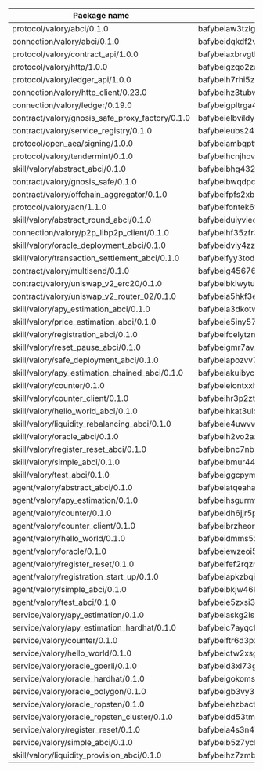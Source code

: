 | Package name                                                 | Package hash                                                 |
| ------------------------------------------------------------ | ------------------------------------------------------------ |
| protocol/valory/abci/0.1.0                                   | bafybeiaw3tzlg3rkvnn5fcufblktmfwngmxugn4yo7pyjp76zz6aqtqcay  |
| connection/valory/abci/0.1.0                                 | bafybeidqkdf2vhraovmqwfm5dsp7ohnv7j63skgmjg43uxewt7h3zlmhdi  |
| protocol/valory/contract_api/1.0.0                           | bafybeiaxbrvgtbdrh4lslskuxyp4awyr4whcx3nqq5yrr6vimzsxg5dy64  |
| protocol/valory/http/1.0.0                                   | bafybeigzqo2zaakcjtzzsm6dh4x73v72xg6ctk6muyp5uq5ueb7y34fbxy  |
| protocol/valory/ledger_api/1.0.0                             | bafybeih7rhi5zvfvwakx5ifgxsz2cfipeecsh7bm3gnudjxtvhrygpcftq  |
| connection/valory/http_client/0.23.0                         | bafybeihz3tubwado7j3wlivndzzuj3c6fdsp4ra5r3nqixn3ufawzo3wii  |
| connection/valory/ledger/0.19.0                              | bafybeigpltrga4ggf4nejvl7l32zioyk77jzodvhthjwd3uvdkuxedvnz4  |
| contract/valory/gnosis_safe_proxy_factory/0.1.0              | bafybeielbvildyu3ochppoyx7ldstgzqerwnq7qjbubyaunbuztsvrabnq  |
| contract/valory/service_registry/0.1.0                       | bafybeieubs245wvjpwjelmagipqqx4zo3qj42kb54oy62ogo7xbk3nudxm  |
| protocol/open_aea/signing/1.0.0                              | bafybeiambqptflge33eemdhis2whik67hjplfnqwieoa6wblzlaf7vuo44  |
| protocol/valory/tendermint/0.1.0                             | bafybeihcnjhovvyyfbkuw5sjyfx2lfd4soeocfqzxz54g67333m6nk5gxq  |
| skill/valory/abstract_abci/0.1.0                             | bafybeibhg432dy4nfxzxfrgoeankfn7j2mfosqvm4525re5ejxl3osxohm  |
| contract/valory/gnosis_safe/0.1.0                            | bafybeibwqdpcefr5cwmysdap6av3xyemve2ayifdfthw3kcoe6m3e4xrgq  |
| contract/valory/offchain_aggregator/0.1.0                    | bafybeifpfs2xb6y7dc6eugxlzqkki6hbici7r2glwk5gc55j6pssmjfrp4  |
| protocol/valory/acn/1.1.0                                    | bafybeifontek6tvaecatoauiule3j3id6xoktpjubvuqi3h2jkzqg7zh7a  |
| skill/valory/abstract_round_abci/0.1.0                       | bafybeiduiyvieomrupab6cil3ac4k5xqrtbwrwqnhwawdo2p5iokbjetje  |
| connection/valory/p2p_libp2p_client/0.1.0                    | bafybeihf35zfr35qsvfte4vbi7njvuzfx4httysw7owmlux53gvxh2or54  |
| skill/valory/oracle_deployment_abci/0.1.0                    | bafybeidviy4zzj3hzf5pyenmiofgnui3jpkwkj2bvhh5swv4zl4qsowiou  |
| skill/valory/transaction_settlement_abci/0.1.0               | bafybeifyy3todww3a7zhd765k3kadwl3yr7ggsy4cea7hzgcix436foehm  |
| contract/valory/multisend/0.1.0                              | bafybeig45676hbh4c3p3mujrrskxgxww4cxdyyginlg5rmmav6orv4gtya  |
| contract/valory/uniswap_v2_erc20/0.1.0                       | bafybeibkiwytuhhvxbisoxcybrx4lfstk6bvtriltles7fxxpy37yq45ja  |
| contract/valory/uniswap_v2_router_02/0.1.0                   | bafybeia5hkf3esqulz7g4uhjwhcrfwaok42ddumnokkbvrlm4g55wgdxmq  |
| skill/valory/apy_estimation_abci/0.1.0                       | bafybeia3dkotwvqqoge26wrwfmlxsmxf44atadqqdp47qryzh5k74mjylm  |
| skill/valory/price_estimation_abci/0.1.0                     | bafybeie5iny57aq725amho2yyajlxq47umtpap7ovymcm2tiqmdxbldg4a  |
| skill/valory/registration_abci/0.1.0                         | bafybeifcelytznlpyadjm5ykdp6ygr4byfsonzqkyc5fx2gqiwf36tw5gq  |
| skill/valory/reset_pause_abci/0.1.0                          | bafybeigmr7avxf7ryg6repsbyiv3egfqowl4uiaom5hrnwc36b4qg7p2te  |
| skill/valory/safe_deployment_abci/0.1.0                      | bafybeiapozvv743mr5q5jyxa7v6uyk6gqnvnh65epkfxtbzwyzpcpiiqfq  |
| skill/valory/apy_estimation_chained_abci/0.1.0               | bafybeiakuibyc36bz6yjmnkh3b5oimk26hu62ura65z5mkq3vfajfa2o4m  |
| skill/valory/counter/0.1.0                                   | bafybeieiontxxh2xgtpodqb4p4uokp3xuyg77xreocbcpgr7wyummxjqte  |
| skill/valory/counter_client/0.1.0                            | bafybeihr3p2ztqpbgzuo4xi7gwq4hjcc3khibirritnxkajaugshlzxjke  |
| skill/valory/hello_world_abci/0.1.0                          | bafybeihkat3ulxatqn5dba4pakan2ylrjqraevzpxcdtaoybaj63kemyqe  |
| skill/valory/liquidity_rebalancing_abci/0.1.0                | bafybeie4uwvwvuwuzriyku4knkf6hfe6x4ctm4oidjw5w7arft3es4elwe  |
| skill/valory/oracle_abci/0.1.0                               | bafybeih2vo2az6ymesrpv3lmityyrfjp7nqrpadsx7gqrixin6sldnldie  |
| skill/valory/register_reset_abci/0.1.0                       | bafybeibnc7nb23bkxyeg2ixk2jcntcj2cmwic2vzu25tubjjd3zctzvqzq  |
| skill/valory/simple_abci/0.1.0                               | bafybeibmur44iav4y3rgzmut3umnajxg3itblyqui2qph3s6smqgp6rvza  |
| skill/valory/test_abci/0.1.0                                 | bafybeiggcpymzpaiuwpmbexg3wy6jaxp7r4mm65ve6c7byknv6bwjlmnfm  |
| agent/valory/abstract_abci/0.1.0                             | bafybeiatqeahaxvjakydulodtw5jjy3ecdtbfdc6sv6i6mfgjrq3fskjtu  |
| agent/valory/apy_estimation/0.1.0                            | bafybeihsgurmvz2mmktwcucaaol4eqa7dllbwllnatnwss4u4wsuglbe7a  |
| agent/valory/counter/0.1.0                                   | bafybeidh6jjr5pspwthv6dmqy2b2neciqeuftsm3wn6tc2itlogslzvc3y  |
| agent/valory/counter_client/0.1.0                            | bafybeibrzheonnpbkihtov7e45yhs5azgo57k5ogxnykucpyv6sprufb7m  |
| agent/valory/hello_world/0.1.0                               | bafybeidmms5ztbtpwz4jesdabp5qw6vf4mfonzf7vbzkbhaxsm6f47meoe  |
| agent/valory/oracle/0.1.0                                    | bafybeiewzeoi5lmggsxko6gq63a2gyuovp7vord437wonjyeoerhok2efm  |
| agent/valory/register_reset/0.1.0                            | bafybeifef2rqzrnqlcfnmrsbwefme5a2nttqegsnkwtznzkc2xfjwqlzcm  |
| agent/valory/registration_start_up/0.1.0                     | bafybeiapkzbqiauq3svs6t64gtffxkbkrjx6jvy52dmnjrlxc6ugq3jnw4  |
| agent/valory/simple_abci/0.1.0                               | bafybeibkjw46k32ixlp57rvtyyqs47lbbpxh3xk5kont2xhponu5bwj6ri  |
| agent/valory/test_abci/0.1.0                                 | bafybeie5zxsi3sykh6aehnuabaloe6ip4tnqwmjvcjx4jjl6swarniruou  |
| service/valory/apy_estimation/0.1.0                          | bafybeiaskg2lslxu6tygmhp3amfn64qc5uqv4oi2qtuw74q5gmp53xcjri  |
| service/valory/apy_estimation_hardhat/0.1.0                  | bafybeic7ayqcfvzs7kskzpvizgdieov3yjhguimbsx2xr2ycmfsn7s3kre  |
| service/valory/counter/0.1.0                                 | bafybeiftr6d3pz6kmsh5h3gk5544a2hzsfq6w4es3efklqivjgx4t56s4u  |
| service/valory/hello_world/0.1.0                             | bafybeictw2xsg432g3d4pfqr5mjvyp36qtv3fosoxnnaphkqt3qpilcqky  |
| service/valory/oracle_goerli/0.1.0                           | bafybeid3xi73gucbiup5qkomn6yithq7uzclmqgtlxt57w3dndvfeckrfu  |
| service/valory/oracle_hardhat/0.1.0                          | bafybeigokomslr2zympgvrxzpeivcf5ehs3s6pvprei4mts5ivr4skumy4  |
| service/valory/oracle_polygon/0.1.0                          | bafybeigb3vy3mwf7sazpnjwc5hdkdjvwabmgfobfmqoh7apy37bqbk2u5m  |
| service/valory/oracle_ropsten/0.1.0                          | bafybeiehzbact5f42gjiqxjenmvwm5v4aq5uok4qwjwvfqiyenr265zr6e  |
| service/valory/oracle_ropsten_cluster/0.1.0                  | bafybeidd53tmoslocin4w7whuu5aehlealqwcqk6fvzlwosui3lsheoes4  |
| service/valory/register_reset/0.1.0                          | bafybeia4s3n4iu2ejkofmydbdjnvqw5apluvddbu3o22ejcpto2a4ycchi  |
| service/valory/simple_abci/0.1.0                             | bafybeib5z7yckkcw4y2p26f2idpakxbn63r64sp4s25yk5jnc2rzgocmvq  |
| skill/valory/liquidity_provision_abci/0.1.0                  | bafybeihz7zmbof6s4niescfdynq3x4ma3iec24shtmxttjtk67tc5rzucm  |
